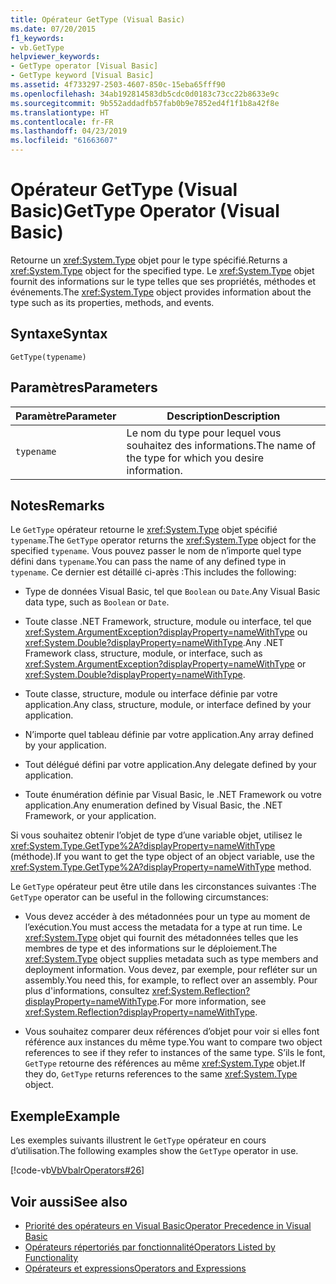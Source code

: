 ```yaml
---
title: Opérateur GetType (Visual Basic)
ms.date: 07/20/2015
f1_keywords:
- vb.GetType
helpviewer_keywords:
- GetType operator [Visual Basic]
- GetType keyword [Visual Basic]
ms.assetid: 4f733297-2503-4607-850c-15eba65fff90
ms.openlocfilehash: 34ab192814583db5cdc0d0183c73cc22b8633e9c
ms.sourcegitcommit: 9b552addadfb57fab0b9e7852ed4f1f1b8a42f8e
ms.translationtype: HT
ms.contentlocale: fr-FR
ms.lasthandoff: 04/23/2019
ms.locfileid: "61663607"
---
```

# <a name="gettype-operator-visual-basic"></a><span data-ttu-id="56078-102">Opérateur GetType (Visual Basic)</span><span class="sxs-lookup"><span data-stu-id="56078-102">GetType Operator (Visual Basic)</span></span>
<span data-ttu-id="56078-103">Retourne un <xref:System.Type> objet pour le type spécifié.</span><span class="sxs-lookup"><span data-stu-id="56078-103">Returns a <xref:System.Type> object for the specified type.</span></span> <span data-ttu-id="56078-104">Le <xref:System.Type> objet fournit des informations sur le type telles que ses propriétés, méthodes et événements.</span><span class="sxs-lookup"><span data-stu-id="56078-104">The <xref:System.Type> object provides information about the type such as its properties, methods, and events.</span></span>  
  
## <a name="syntax"></a><span data-ttu-id="56078-105">Syntaxe</span><span class="sxs-lookup"><span data-stu-id="56078-105">Syntax</span></span>  
  
```  
GetType(typename)  
```  
  
## <a name="parameters"></a><span data-ttu-id="56078-106">Paramètres</span><span class="sxs-lookup"><span data-stu-id="56078-106">Parameters</span></span>  
  
|<span data-ttu-id="56078-107">Paramètre</span><span class="sxs-lookup"><span data-stu-id="56078-107">Parameter</span></span>|<span data-ttu-id="56078-108">Description</span><span class="sxs-lookup"><span data-stu-id="56078-108">Description</span></span>|  
|---|---|  
|`typename`|<span data-ttu-id="56078-109">Le nom du type pour lequel vous souhaitez des informations.</span><span class="sxs-lookup"><span data-stu-id="56078-109">The name of the type for which you desire information.</span></span>|  
  
## <a name="remarks"></a><span data-ttu-id="56078-110">Notes</span><span class="sxs-lookup"><span data-stu-id="56078-110">Remarks</span></span>  
 <span data-ttu-id="56078-111">Le `GetType` opérateur retourne le <xref:System.Type> objet spécifié `typename`.</span><span class="sxs-lookup"><span data-stu-id="56078-111">The `GetType` operator returns the <xref:System.Type> object for the specified `typename`.</span></span> <span data-ttu-id="56078-112">Vous pouvez passer le nom de n’importe quel type défini dans `typename`.</span><span class="sxs-lookup"><span data-stu-id="56078-112">You can pass the name of any defined type in `typename`.</span></span> <span data-ttu-id="56078-113">Ce dernier est détaillé ci-après :</span><span class="sxs-lookup"><span data-stu-id="56078-113">This includes the following:</span></span>  
  
- <span data-ttu-id="56078-114">Type de données Visual Basic, tel que `Boolean` ou `Date`.</span><span class="sxs-lookup"><span data-stu-id="56078-114">Any Visual Basic data type, such as `Boolean` or `Date`.</span></span>  
  
- <span data-ttu-id="56078-115">Toute classe .NET Framework, structure, module ou interface, tel que <xref:System.ArgumentException?displayProperty=nameWithType> ou <xref:System.Double?displayProperty=nameWithType>.</span><span class="sxs-lookup"><span data-stu-id="56078-115">Any .NET Framework class, structure, module, or interface, such as <xref:System.ArgumentException?displayProperty=nameWithType> or <xref:System.Double?displayProperty=nameWithType>.</span></span>  
  
- <span data-ttu-id="56078-116">Toute classe, structure, module ou interface définie par votre application.</span><span class="sxs-lookup"><span data-stu-id="56078-116">Any class, structure, module, or interface defined by your application.</span></span>  
  
- <span data-ttu-id="56078-117">N’importe quel tableau définie par votre application.</span><span class="sxs-lookup"><span data-stu-id="56078-117">Any array defined by your application.</span></span>  
  
- <span data-ttu-id="56078-118">Tout délégué défini par votre application.</span><span class="sxs-lookup"><span data-stu-id="56078-118">Any delegate defined by your application.</span></span>  
  
- <span data-ttu-id="56078-119">Toute énumération définie par Visual Basic, le .NET Framework ou votre application.</span><span class="sxs-lookup"><span data-stu-id="56078-119">Any enumeration defined by Visual Basic, the .NET Framework, or your application.</span></span>  
  
 <span data-ttu-id="56078-120">Si vous souhaitez obtenir l’objet de type d’une variable objet, utilisez le <xref:System.Type.GetType%2A?displayProperty=nameWithType> (méthode).</span><span class="sxs-lookup"><span data-stu-id="56078-120">If you want to get the type object of an object variable, use the <xref:System.Type.GetType%2A?displayProperty=nameWithType> method.</span></span>  
  
 <span data-ttu-id="56078-121">Le `GetType` opérateur peut être utile dans les circonstances suivantes :</span><span class="sxs-lookup"><span data-stu-id="56078-121">The `GetType` operator can be useful in the following circumstances:</span></span>  
  
- <span data-ttu-id="56078-122">Vous devez accéder à des métadonnées pour un type au moment de l’exécution.</span><span class="sxs-lookup"><span data-stu-id="56078-122">You must access the metadata for a type at run time.</span></span> <span data-ttu-id="56078-123">Le <xref:System.Type> objet qui fournit des métadonnées telles que les membres de type et des informations sur le déploiement.</span><span class="sxs-lookup"><span data-stu-id="56078-123">The <xref:System.Type> object supplies metadata such as type members and deployment information.</span></span> <span data-ttu-id="56078-124">Vous devez, par exemple, pour refléter sur un assembly.</span><span class="sxs-lookup"><span data-stu-id="56078-124">You need this, for example, to reflect over an assembly.</span></span> <span data-ttu-id="56078-125">Pour plus d'informations, consultez <xref:System.Reflection?displayProperty=nameWithType>.</span><span class="sxs-lookup"><span data-stu-id="56078-125">For more information, see <xref:System.Reflection?displayProperty=nameWithType>.</span></span>  
  
- <span data-ttu-id="56078-126">Vous souhaitez comparer deux références d’objet pour voir si elles font référence aux instances du même type.</span><span class="sxs-lookup"><span data-stu-id="56078-126">You want to compare two object references to see if they refer to instances of the same type.</span></span> <span data-ttu-id="56078-127">S’ils le font, `GetType` retourne des références au même <xref:System.Type> objet.</span><span class="sxs-lookup"><span data-stu-id="56078-127">If they do, `GetType` returns references to the same <xref:System.Type> object.</span></span>  
  
## <a name="example"></a><span data-ttu-id="56078-128">Exemple</span><span class="sxs-lookup"><span data-stu-id="56078-128">Example</span></span>  
 <span data-ttu-id="56078-129">Les exemples suivants illustrent le `GetType` opérateur en cours d’utilisation.</span><span class="sxs-lookup"><span data-stu-id="56078-129">The following examples show the `GetType` operator in use.</span></span>  
  
 [!code-vb[VbVbalrOperators#26](~/samples/snippets/visualbasic/VS_Snippets_VBCSharp/VbVbalrOperators/VB/Class1.vb#26)]  
  
## <a name="see-also"></a><span data-ttu-id="56078-130">Voir aussi</span><span class="sxs-lookup"><span data-stu-id="56078-130">See also</span></span>

- [<span data-ttu-id="56078-131">Priorité des opérateurs en Visual Basic</span><span class="sxs-lookup"><span data-stu-id="56078-131">Operator Precedence in Visual Basic</span></span>](../../../visual-basic/language-reference/operators/operator-precedence.md)
- [<span data-ttu-id="56078-132">Opérateurs répertoriés par fonctionnalité</span><span class="sxs-lookup"><span data-stu-id="56078-132">Operators Listed by Functionality</span></span>](../../../visual-basic/language-reference/operators/operators-listed-by-functionality.md)
- [<span data-ttu-id="56078-133">Opérateurs et expressions</span><span class="sxs-lookup"><span data-stu-id="56078-133">Operators and Expressions</span></span>](../../../visual-basic/programming-guide/language-features/operators-and-expressions/index.md)
